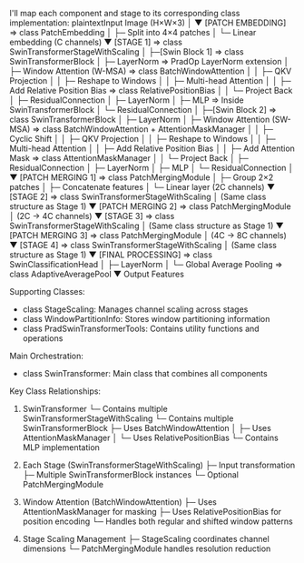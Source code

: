 ﻿I'll map each component and stage to its corresponding class implementation:
plaintextInput Image (H×W×3)
    │
    ▼
[PATCH EMBEDDING] => class PatchEmbedding
    │  ├─ Split into 4×4 patches
    │  └─ Linear embedding (C channels)
    ▼
[STAGE 1] => class SwinTransformerStageWithScaling
    │
    ├─[Swin Block 1] => class SwinTransformerBlock
    │   ├─ LayerNorm => PradOp LayerNorm extension
    │   ├─ Window Attention (W-MSA) => class BatchWindowAttention
    │   │   ├─ QKV Projection
    │   │   ├─ Reshape to Windows
    │   │   ├─ Multi-head Attention
    │   │   ├─ Add Relative Position Bias => class RelativePositionBias
    │   │   └─ Project Back
    │   ├─ ResidualConnection 
    │   ├─ LayerNorm
    │   ├─ MLP => Inside SwinTransformerBlock
    │   └─ ResidualConnection
    │
    ├─[Swin Block 2] => class SwinTransformerBlock
    │   ├─ LayerNorm
    │   ├─ Window Attention (SW-MSA) => class BatchWindowAttention + AttentionMaskManager
    │   │   ├─ Cyclic Shift
    │   │   ├─ QKV Projection
    │   │   ├─ Reshape to Windows
    │   │   ├─ Multi-head Attention
    │   │   ├─ Add Relative Position Bias
    │   │   ├─ Add Attention Mask => class AttentionMaskManager
    │   │   └─ Project Back
    │   ├─ ResidualConnection
    │   ├─ LayerNorm
    │   ├─ MLP
    │   └─ ResidualConnection
    │
    ▼
[PATCH MERGING 1] => class PatchMergingModule
    │  ├─ Group 2×2 patches
    │  ├─ Concatenate features
    │  └─ Linear layer (2C channels)
    ▼
[STAGE 2] => class SwinTransformerStageWithScaling
    │  (Same class structure as Stage 1)
    ▼
[PATCH MERGING 2] => class PatchMergingModule
    │  (2C → 4C channels)
    ▼
[STAGE 3] => class SwinTransformerStageWithScaling
    │  (Same class structure as Stage 1)
    ▼
[PATCH MERGING 3] => class PatchMergingModule
    │  (4C → 8C channels)
    ▼
[STAGE 4] => class SwinTransformerStageWithScaling
    │  (Same class structure as Stage 1)
    ▼
[FINAL PROCESSING] => class SwinClassificationHead
    │  ├─ LayerNorm
    │  └─ Global Average Pooling => class AdaptiveAveragePool
    ▼
Output Features

Supporting Classes:
- class StageScaling: Manages channel scaling across stages
- class WindowPartitionInfo: Stores window partitioning information
- class PradSwinTransformerTools: Contains utility functions and operations

Main Orchestration:
- class SwinTransformer: Main class that combines all components

Key Class Relationships:

1. SwinTransformer
   └─ Contains multiple SwinTransformerStageWithScaling
      └─ Contains multiple SwinTransformerBlock
         ├─ Uses BatchWindowAttention
         │  ├─ Uses AttentionMaskManager
         │  └─ Uses RelativePositionBias
         └─ Contains MLP implementation

2. Each Stage (SwinTransformerStageWithScaling)
   ├─ Input transformation
   ├─ Multiple SwinTransformerBlock instances
   └─ Optional PatchMergingModule

3. Window Attention (BatchWindowAttention)
   ├─ Uses AttentionMaskManager for masking
   ├─ Uses RelativePositionBias for position encoding
   └─ Handles both regular and shifted window patterns

4. Stage Scaling Management
   ├─ StageScaling coordinates channel dimensions
   └─ PatchMergingModule handles resolution reduction